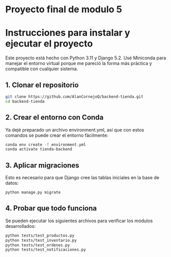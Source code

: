 # Proyecto final de modulo 5

# Instrucciones para instalar y ejecutar el proyecto

Este proyecto está hecho con Python 3.11 y Django 5.2. Usé Miniconda para manejar el entorno virtual porque me pareció la forma más práctica y compatible con cualquier sistema.

## 1. Clonar el repositorio

```bash
git clone https://github.com/AlanCornejoQ/backend-tienda.git
cd backend-tienda
```
## 2. Crear el entorno con Conda
Ya dejé preparado un archivo environment.yml, así que con estos comandos se puede crear el entorno fácilmente:
```bash
conda env create -f environment.yml
conda activate tienda-backend
```

## 3. Aplicar migraciones
Esto es necesario para que Django cree las tablas iniciales en la base de datos:
```bash
python manage.py migrate
```

## 4. Probar que todo funciona
Se pueden ejecutar los siguientes archivos para verificar los módulos desarrollados:
```bash
python tests/test_productos.py
python tests/test_inventario.py
python tests/test_ordenes.py
python tests/test_notificaciones.py
```